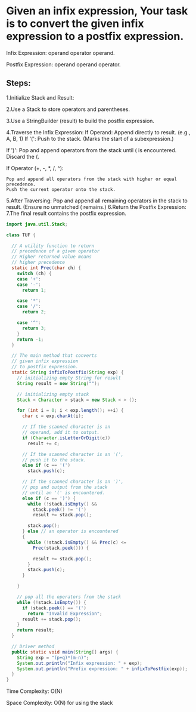 # Given an infix expression, Your task is to convert the given infix expression to a postfix expression.

Infix Expression:  operand  operator operand.

Postfix Expression: operand operand operator.

## Steps:

1.Initialize Stack and Result:

2.Use a Stack to store operators and parentheses.

3.Use a StringBuilder (result) to build the postfix expression.

4.Traverse the Infix Expression:
  If Operand:
    Append directly to result.
    (e.g., A, B, 1)
  If '(':
    Push to the stack.
    (Marks the start of a subexpression.)


  If ')':
    Pop and append operators from the stack until ( is encountered.
    Discard the (.

  If Operator (+, -, *, /, ^):

    Pop and append all operators from the stack with higher or equal precedence.
    Push the current operator onto the stack.
    
5.After Traversing:
   Pop and append all remaining operators in the stack to result.
  (Ensure no unmatched ( remains.)
6.Return the Postfix Expression:
7.The final result contains the postfix expression.


``` Java
import java.util.Stack;

class TUF {

  // A utility function to return
  // precedence of a given operator
  // Higher returned value means
  // higher precedence
  static int Prec(char ch) {
    switch (ch) {
    case '+':
    case '-':
      return 1;

    case '*':
    case '/':
      return 2;

    case '^':
      return 3;
    }
    return -1;
  }

  // The main method that converts
  // given infix expression
  // to postfix expression.
  static String infixToPostfix(String exp) {
    // initializing empty String for result
    String result = new String("");

    // initializing empty stack
    Stack < Character > stack = new Stack < > ();

    for (int i = 0; i < exp.length(); ++i) {
      char c = exp.charAt(i);

      // If the scanned character is an
      // operand, add it to output.
      if (Character.isLetterOrDigit(c))
        result += c;

      // If the scanned character is an '(',
      // push it to the stack.
      else if (c == '(')
        stack.push(c);

      // If the scanned character is an ')',
      // pop and output from the stack
      // until an '(' is encountered.
      else if (c == ')') {
        while (!stack.isEmpty() &&
          stack.peek() != '(')
          result += stack.pop();

        stack.pop();
      } else // an operator is encountered
      {
        while (!stack.isEmpty() && Prec(c) <=
          Prec(stack.peek())) {

          result += stack.pop();
        }
        stack.push(c);
      }

    }

    // pop all the operators from the stack
    while (!stack.isEmpty()) {
      if (stack.peek() == '(')
        return "Invalid Expression";
      result += stack.pop();
    }
    return result;
  }

  // Driver method
  public static void main(String[] args) {
    String exp = "(p+q)*(m-n)";
    System.out.println("Infix expression: " + exp);
    System.out.println("Prefix expression: " + infixToPostfix(exp));
  }
}
```
Time Complexity: O(N)

Space Complexity: O(N) for using the stack
